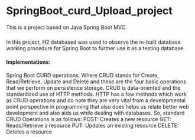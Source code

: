 # SpringBoot_curd_Upload_project
This is a project based on Java Spring Boot MVC. 
##### 
In this project, H2 databased was used to observe the in-built database working procedure for Spring Boot to further use it as a testing database.
#### Implementations:
Spring Boot CURD operations.
Where CRUD stands for Create, Read/Retrieve, Update and Delete and these are the four basic operations that we perform on persistence storage. CRUD is data-oriented and the standardized use of HTTP methods. HTTP has a few methods which work as CRUD operations and do note they are very vital from a developmental point perspective in programming that also does helps us relate better web development and also aids us while dealing with databases. So, standard CRUD Operations is as follows:
POST: Creates a new resource
GET: Reads/Retrieve a resource
PUT: Updates an existing resource
DELETE: Deletes a resource
